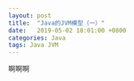 ```yaml
---
layout: post
title:  "Java的JVM模型（一）"
date:   2019-05-02 18:01:00 +0800
categories: Java
tags: Java JVM
---
```


啊啊啊